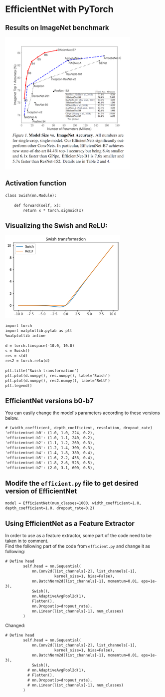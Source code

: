 # EfficientNet with PyTorch

## Results on ImageNet benchmark
![EfficientNet results on ImageNet ](images/benchmark.png)


## Activation function
```buildoutcfg
class Swish(nn.Module):
    
    def forward(self, x):
        return x * torch.sigmoid(x)

```

## Visualizing the Swish and ReLU:
![Swish transformation, swish activation function](images/activation.png)
```buildoutcfg
import torch
import matplotlib.pylab as plt
%matplotlib inline

d = torch.linspace(-10.0, 10.0)
s = Swish()
res = s(d)
res2 = torch.relu(d)

plt.title("Swish transformation")
plt.plot(d.numpy(), res.numpy(), label='Swish')
plt.plot(d.numpy(), res2.numpy(), label='ReLU')
plt.legend()
```

## EfficientNet versions b0-b7
You can easily change the model's parameters according to these versions below.<br> 
```buildoutcfg
# (width_coefficient, depth_coefficient, resolution, dropout_rate)
'efficientnet-b0': (1.0, 1.0, 224, 0.2),
'efficientnet-b1': (1.0, 1.1, 240, 0.2),
'efficientnet-b2': (1.1, 1.2, 260, 0.3),
'efficientnet-b3': (1.2, 1.4, 300, 0.3),
'efficientnet-b4': (1.4, 1.8, 380, 0.4),
'efficientnet-b5': (1.6, 2.2, 456, 0.4),
'efficientnet-b6': (1.8, 2.6, 528, 0.5),
'efficientnet-b7': (2.0, 3.1, 600, 0.5),
```

## Modife the `efficient.py` file to get desired version of EfficientNet
```buildoutcfg
model = EfficientNet(num_classes=1000, width_coefficient=1.0, depth_coefficient=1.0, dropout_rate=0.2)
```
## Using EfficientNet as a Feature Extractor
In order to use as a feature extractor, some part of the code need to be taken in to comment.<br>
Find the following part of the code from `efficient.py` and change it as following:<br>
```buildoutcfg
# Define head
        self.head = nn.Sequential(
            nn.Conv2d(list_channels[-2], list_channels[-1],
                      kernel_size=1, bias=False),
            nn.BatchNorm2d(list_channels[-1], momentum=0.01, eps=1e-3),
            Swish(),
            nn.AdaptiveAvgPool2d(1),
            Flatten(),
            nn.Dropout(p=dropout_rate),
            nn.Linear(list_channels[-1], num_classes)
        )
```
Changed:
```buildoutcfg
# Define head
        self.head = nn.Sequential(
            nn.Conv2d(list_channels[-2], list_channels[-1],
                      kernel_size=1, bias=False),
            nn.BatchNorm2d(list_channels[-1], momentum=0.01, eps=1e-3),
            Swish(),
          # nn.AdaptiveAvgPool2d(1),
          # Flatten(),
          # nn.Dropout(p=dropout_rate),
          # nn.Linear(list_channels[-1], num_classes)
        )
```
